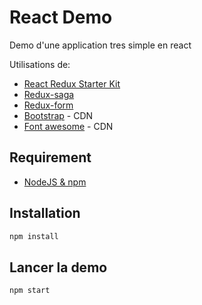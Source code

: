 # React Demo

Demo d'une application tres simple en react

Utilisations de:
* [React Redux Starter Kit](https://github.com/davezuko/react-redux-starter-kit)
* [Redux-saga](https://github.com/redux-saga/redux-saga)
* [Redux-form](http://redux-form.com/)
* [Bootstrap](http://getbootstrap.com/) - CDN
* [Font awesome](http://fontawesome.io/) - CDN

## Requirement
* [NodeJS & npm](https://nodejs.org/en/)

## Installation
```js
npm install
```

## Lancer la demo
```js
npm start
```
